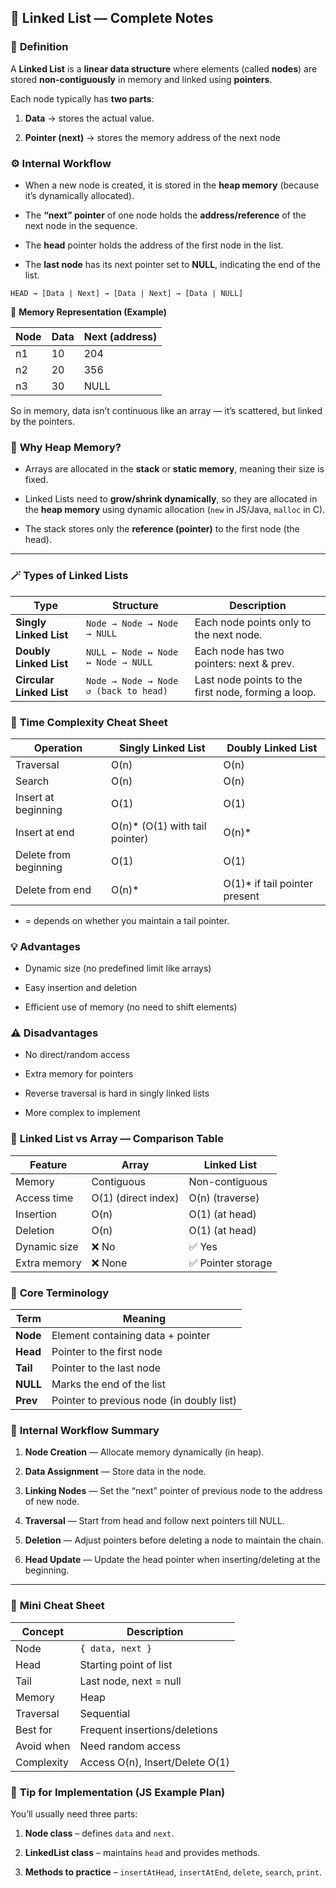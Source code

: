 
## 🧠 **Linked List — Complete Notes**

### 📘 **Definition**

A **Linked List** is a **linear data structure** where elements (called **nodes**) are stored **non-contiguously** in memory and linked using **pointers**.

Each node typically has **two parts**:

1. **Data** → stores the actual value.
    
2. **Pointer (next)** → stores the memory address of the next node



### ⚙️ **Internal Workflow**

- When a new node is created, it is stored in the **heap memory** (because it’s dynamically allocated).
    
- The **“next” pointer** of one node holds the **address/reference** of the next node in the sequence.
    
- The **head** pointer holds the address of the first node in the list.
    
- The **last node** has its next pointer set to **NULL**, indicating the end of the list.
    

`HEAD → [Data | Next] → [Data | Next] → [Data | NULL]`

🧩 **Memory Representation (Example)**

|Node|Data|Next (address)|
|---|---|---|
|n1|10|204|
|n2|20|356|
|n3|30|NULL|

So in memory, data isn’t continuous like an array — it’s scattered, but linked by the pointers.



### 🧱 **Why Heap Memory?**

- Arrays are allocated in the **stack** or **static memory**, meaning their size is fixed.
    
- Linked Lists need to **grow/shrink dynamically**, so they are allocated in the **heap memory** using dynamic allocation (`new` in JS/Java, `malloc` in C).
    
- The stack stores only the **reference (pointer)** to the first node (the head).
    

---

### 🪄 **Types of Linked Lists**

|Type|Structure|Description|
|---|---|---|
|**Singly Linked List**|`Node → Node → Node → NULL`|Each node points only to the next node.|
|**Doubly Linked List**|`NULL ← Node ↔ Node ↔ Node → NULL`|Each node has two pointers: next & prev.|
|**Circular Linked List**|`Node → Node → Node ↺ (back to head)`|Last node points to the first node, forming a loop.|



### 🧮 **Time Complexity Cheat Sheet**

|Operation|Singly Linked List|Doubly Linked List|
|---|---|---|
|Traversal|O(n)|O(n)|
|Search|O(n)|O(n)|
|Insert at beginning|O(1)|O(1)|
|Insert at end|O(n)* (O(1) with tail pointer)|O(n)*|
|Delete from beginning|O(1)|O(1)|
|Delete from end|O(n)*|O(1)* if tail pointer present|

* = depends on whether you maintain a tail pointer.


### 💡 **Advantages**

- Dynamic size (no predefined limit like arrays)
    
- Easy insertion and deletion
    
- Efficient use of memory (no need to shift elements)
    

### ⚠️ **Disadvantages**

- No direct/random access
    
- Extra memory for pointers
    
- Reverse traversal is hard in singly linked lists
    
- More complex to implement


### 🧩 **Linked List vs Array — Comparison Table**

|Feature|Array|Linked List|
|---|---|---|
|Memory|Contiguous|Non-contiguous|
|Access time|O(1) (direct index)|O(n) (traverse)|
|Insertion|O(n)|O(1) (at head)|
|Deletion|O(n)|O(1) (at head)|
|Dynamic size|❌ No|✅ Yes|
|Extra memory|❌ None|✅ Pointer storage|

### 🧠 **Core Terminology**

|Term|Meaning|
|---|---|
|**Node**|Element containing data + pointer|
|**Head**|Pointer to the first node|
|**Tail**|Pointer to the last node|
|**NULL**|Marks the end of the list|
|**Prev**|Pointer to previous node (in doubly list)|


### 🧰 **Internal Workflow Summary**

1. **Node Creation** — Allocate memory dynamically (in heap).
    
2. **Data Assignment** — Store data in the node.
    
3. **Linking Nodes** — Set the “next” pointer of previous node to the address of new node.
    
4. **Traversal** — Start from head and follow next pointers till NULL.
    
5. **Deletion** — Adjust pointers before deleting a node to maintain the chain.
    
6. **Head Update** — Update the head pointer when inserting/deleting at the beginning.
    

---

### 🧾 **Mini Cheat Sheet**

| Concept    | Description                     |
| ---------- | ------------------------------- |
| Node       | `{ data, next }`                |
| Head       | Starting point of list          |
| Tail       | Last node, next = null          |
| Memory     | Heap                            |
| Traversal  | Sequential                      |
| Best for   | Frequent insertions/deletions   |
| Avoid when | Need random access              |
| Complexity | Access O(n), Insert/Delete O(1) |


### 🧠 **Tip for Implementation (JS Example Plan)**

You’ll usually need three parts:

1. **Node class** – defines `data` and `next`.
    
2. **LinkedList class** – maintains `head` and provides methods.
    
3. **Methods to practice** – `insertAtHead`, `insertAtEnd`, `delete`, `search`, `print`.

